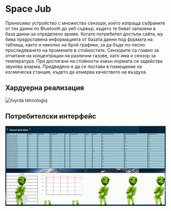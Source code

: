 # Space Jub
Преносимо устройство с множество сензори, което изпраща събраните от тях данни по Bluetooth до уеб сървър, където те биват запазени в база данни за определено време. Когато потребител достъпи сайта, му бива предоставена информацията от базата данни под формата на таблица, както и няколко на брой графики, за да бъде по-лесно проследяването на промените в стойностите. Сензорите са главно за отчитане на концентрации на различни газове, като има и сензор за температура. При достигане на стойности извън нормата се задейства звукова аларма. Предвидено е да се постави в помещение на космическа станция, където да измерва качеството на въздуха.

## Хардуерна реализация
![tvyrda tehnologiq](/readme_pics/hard.jpg)

## Потребителски интерфейс
![mejdina na potrebitelq](/readme_pics/ui.png)
